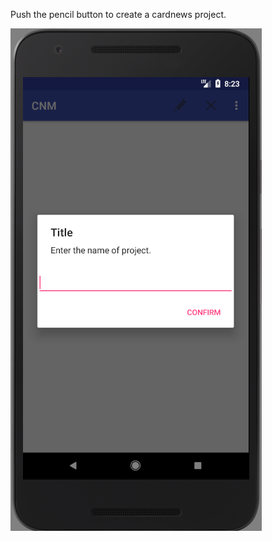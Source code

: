 Push the pencil button to create a cardnews project.


<img src = "https://github.com/Lee-Null/green-04/blob/master/Documetation/images/pencil.png">
